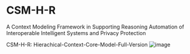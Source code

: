 # CSM-H-R
A Context Modeling Framework in Supporting Reasoning Automation of Interoperable Intelligent Systems and Privacy Protection

CSM-H-R: Hierachical-Context-Core-Model-Full-Version
![image](https://github.com/songhui01/CSM-H-R/assets/12132911/5c21811c-6865-4679-89db-e2a558435f1e)


